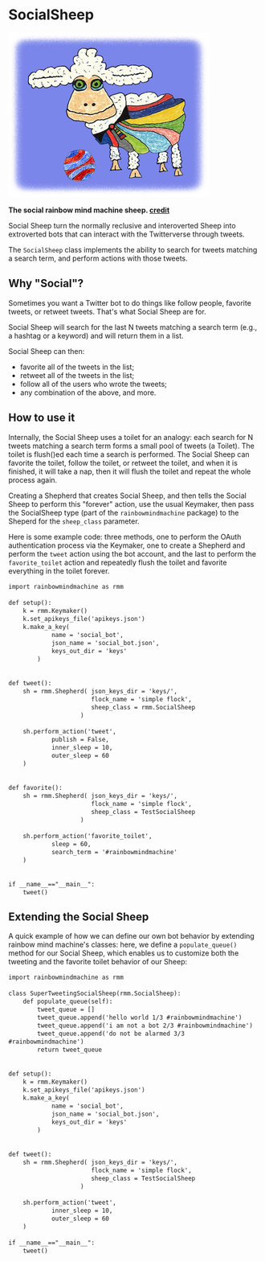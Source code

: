# SocialSheep

![the social sheep](sheep.jpg)

**The social rainbow mind machine sheep. [credit](credits.md)**

Social Sheep turn the normally reclusive and
interoverted Sheep into extroverted bots that can
interact with the Twitterverse through tweets.

The `SocialSheep` class implements the ability to search
for tweets matching a search term, and perform
actions with those tweets.

## Why "Social"?

Sometimes you want a Twitter bot to do things like
follow people, favorite tweets, or retweet tweets.
That's what Social Sheep are for.

Social Sheep will search for the last N tweets
matching a search term (e.g., a hashtag or a
keyword) and will return them in a list.

Social Sheep can then:

* favorite all of the tweets in the list;
* retweet all of the tweets in the list;
* follow all of the users who wrote the tweets;
* any combination of the above, and more.

## How to use it

Internally, the Social Sheep uses a toilet for an
analogy: each search for N tweets matching a search
term forms a small pool of tweets (a Toilet).
The toilet is flush()ed each time a search is
performed. The Social Sheep can favorite the
toilet, follow the toilet, or retweet the toilet,
and when it is finished, it will take a nap,
then it will flush the toilet and repeat the 
whole process again.

Creating a Shepherd that creates Social Sheep,
and then tells the Social Sheep to perform this
"forever" action, use the usual Keymaker,
then pass the SocialSheep type (part of the
`rainbowmindmachine` package) to the Sheperd
for the `sheep_class` parameter.

Here is some example code: three methods,
one to perform the OAuth authentication process
via the Keymaker, one to create a Shepherd and
perform the `tweet` action using the bot account, 
and the last to perform the `favorite_toilet` action
and repeatedly flush the toilet and favorite 
everything in the toilet forever.


```
import rainbowmindmachine as rmm

def setup():
    k = rmm.Keymaker()
    k.set_apikeys_file('apikeys.json')
    k.make_a_key(
            name = 'social_bot',
            json_name = 'social_bot.json',
            keys_out_dir = 'keys'
        )


def tweet():
    sh = rmm.Shepherd( json_keys_dir = 'keys/',
                       flock_name = 'simple flock',
                       sheep_class = rmm.SocialSheep
                    )

    sh.perform_action('tweet',
            publish = False,
            inner_sleep = 10,
            outer_sleep = 60
    )


def favorite():
    sh = rmm.Shepherd( json_keys_dir = 'keys/',
                       flock_name = 'simple flock',
                       sheep_class = TestSocialSheep
                    )

    sh.perform_action('favorite_toilet',
            sleep = 60,
            search_term = '#rainbowmindmachine'
    )


if __name__=="__main__":
    tweet()
```

## Extending the Social Sheep

A quick example of how we can define our own
bot behavior by extending rainbow mind machine's
classes: here, we define a `populate_queue()`
method for our Social Sheep, which enables us
to customize both the tweeting and the favorite
toilet behavior of our Sheep:

```
import rainbowmindmachine as rmm

class SuperTweetingSocialSheep(rmm.SocialSheep):
    def populate_queue(self):
        tweet_queue = []
        tweet_queue.append('hello world 1/3 #rainbowmindmachine')
        tweet_queue.append('i am not a bot 2/3 #rainbowmindmachine')
        tweet_queue.append('do not be alarmed 3/3 #rainbowmindmachine')
        return tweet_queue


def setup():
    k = rmm.Keymaker()
    k.set_apikeys_file('apikeys.json')
    k.make_a_key(
            name = 'social_bot',
            json_name = 'social_bot.json',
            keys_out_dir = 'keys'
        )


def tweet():
    sh = rmm.Shepherd( json_keys_dir = 'keys/',
                       flock_name = 'simple flock',
                       sheep_class = TestSocialSheep
                    )

    sh.perform_action('tweet',
            inner_sleep = 10,
            outer_sleep = 60
    )

if __name__=="__main__":
    tweet()
```


